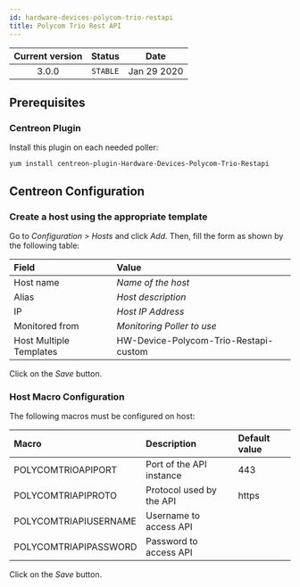 ```yaml
---
id: hardware-devices-polycom-trio-restapi
title: Polycom Trio Rest API
---
```


| Current version | Status | Date |
| :-: | :-: | :-: |
| 3.0.0 | `STABLE` | Jan 29 2020 |

## Prerequisites

### Centreon Plugin

Install this plugin on each needed poller:

``` shell
yum install centreon-plugin-Hardware-Devices-Polycom-Trio-Restapi
```

## Centreon Configuration

### Create a host using the appropriate template

Go to *Configuration \> Hosts* and click *Add*. Then, fill the form as shown by
the following table:

| Field                   | Value                                 |
| :---------------------- | :------------------------------------ |
| Host name               | *Name of the host*                    |
| Alias                   | *Host description*                    |
| IP                      | *Host IP Address*                     |
| Monitored from          | *Monitoring Poller to use*            |
| Host Multiple Templates | HW-Device-Polycom-Trio-Restapi-custom |

Click on the *Save* button.

### Host Macro Configuration

The following macros must be configured on host:

| Macro                 | Description              | Default value |
| :-------------------- | :----------------------- | :------------ |
| POLYCOMTRIOAPIPORT    | Port of the API instance | 443           |
| POLYCOMTRIAPIPROTO    | Protocol used by the API | https         |
| POLYCOMTRIAPIUSERNAME | Username to access API   |               |
| POLYCOMTRIAPIPASSWORD | Password to access API   |               |

Click on the *Save* button.

